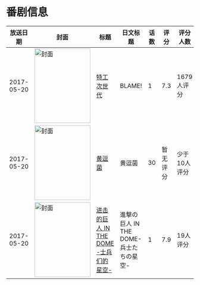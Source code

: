 # 番剧信息

|放送日期|封面|标题|日文标题|话数|评分|评分人数|
|---|---|---|---|---|---|---|
|2017-05-20|<img src="//lain.bgm.tv/pic/cover/c/38/28/155359_eFZjm.jpg" alt="封面" style="width:150px;height:200px;object-fit:cover;">|[特工次世代](https://bangumi.tv/subject/155359)|BLAME!|1|7.3|1679人评分|
|2017-05-20|<img src="//lain.bgm.tv/pic/cover/c/40/85/262487_CDHs4.jpg" alt="封面" style="width:150px;height:200px;object-fit:cover;">|[黄逗菌](https://bangumi.tv/subject/262487)|黄逗菌|30|暂无评分|少于10人评分|
|2017-05-20|<img src="//lain.bgm.tv/pic/cover/c/f9/b1/499144_M2FHF.jpg" alt="封面" style="width:150px;height:200px;object-fit:cover;">|[进击的巨人 IN THE DOME -士兵们的星空-](https://bangumi.tv/subject/499144)|進撃の巨人 IN THE DOME-兵士たちの星空-|1|7.9|19人评分|
